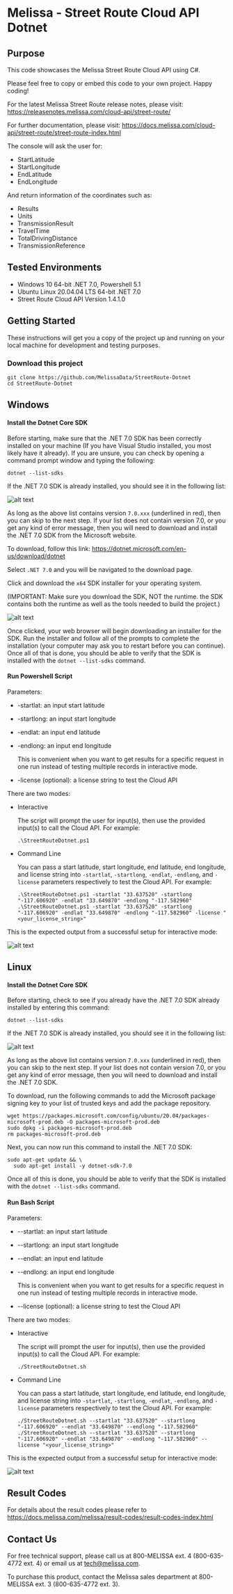 # Melissa - Street Route Cloud API Dotnet

## Purpose
This code showcases the Melissa Street Route Cloud API using C#.

Please feel free to copy or embed this code to your own project. Happy coding!

For the latest Melissa Street Route release notes, please visit: https://releasenotes.melissa.com/cloud-api/street-route/

For further documentation, please visit: https://docs.melissa.com/cloud-api/street-route/street-route-index.html

The console will ask the user for:

- StartLatitude
- StartLongitude
- EndLatitude
- EndLongitude

And return information of the coordinates such as:

- Results
- Units
- TransmissionResult
- TravelTime
- TotalDrivingDistance
- TransmissionReference

## Tested Environments
- Windows 10 64-bit .NET 7.0, Powershell 5.1
- Ubuntu Linux 20.04.04 LTS 64-bit .NET 7.0
- Street Route Cloud API Version 1.4.1.0

## Getting Started
These instructions will get you a copy of the project up and running on your local machine for development and testing purposes.

### Download this project
```
git clone https://github.com/MelissaData/StreetRoute-Dotnet
cd StreetRoute-Dotnet
```

## Windows

#### Install the Dotnet Core SDK
Before starting, make sure that the .NET 7.0 SDK has been correctly installed on your machine (If you have Visual Studio installed, you most likely have it already). If you are unsure, you can check by opening a command prompt window and typing the following:

`dotnet --list-sdks`

If the .NET 7.0 SDK is already installed, you should see it in the following list:

![alt text](/screenshots/dotnet_output.png)

As long as the above list contains version `7.0.xxx` (underlined in red), then you can skip to the next step. If your list does not contain version 7.0, or you get any kind of error message, then you will need to download and install the .NET 7.0 SDK from the Microsoft website.

To download, follow this link: https://dotnet.microsoft.com/en-us/download/dotnet

Select `.NET 7.0` and you will be navigated to the download page.

Click and download the `x64` SDK installer for your operating system.

(IMPORTANT: Make sure you download the SDK, NOT the runtime. the SDK contains both the runtime as well as the tools needed to build the project.)

![alt text](/screenshots/net7.png)

Once clicked, your web browser will begin downloading an installer for the SDK. Run the installer and follow all of the prompts to complete the installation (your computer may ask you to restart before you can continue). Once all of that is done, you should be able to verify that the SDK is installed with the `dotnet --list-sdks` command.

#### Run Powershell Script
Parameters:
- -startlat: an input start latitude
- -startlong: an input start longitude
- -endlat: an input end latitude
- -endlong: an input end longitude
 	
  This is convenient when you want to get results for a specific request in one run instead of testing multiple records in interactive mode.  

- -license (optional): a license string to test the Cloud API

There are two modes:

- Interactive 

	The script will prompt the user for input(s), then use the provided input(s) to call the Cloud API. For example:
	```
	.\StreetRouteDotnet.ps1
	```

- Command Line 

	You can pass a start latitude, start longitude, end latitude, end longitude, and license string into `-startlat`, `-startlong`, `-endlat`, `-endlong`, and `-license` parameters respectively to test the Cloud API. For example: 
	```
    .\StreetRouteDotnet.ps1 -startlat "33.637520" -startlong "-117.606920" -endlat "33.649870" -endlong "-117.582960"
    .\StreetRouteDotnet.ps1 -startlat "33.637520" -startlong "-117.606920" -endlat "33.649870" -endlong "-117.582960" -license "<your_license_string>"
    ```
	
This is the expected output from a successful setup for interactive mode:

![alt text](/screenshots/output.png)

## Linux

#### Install the Dotnet Core SDK
Before starting, check to see if you already have the .NET 7.0 SDK already installed by entering this command:

`dotnet --list-sdks`

If the .NET 7.0 SDK is already installed, you should see it in the following list:

![alt text](/screenshots/dotnet_output2.png)

As long as the above list contains version `7.0.xxx` (underlined in red), then you can skip to the next step. If your list does not contain version 7.0, or you get any kind of error message, then you will need to download and install the .NET 7.0 SDK.

To download, run the following commands to add the Microsoft package signing key to your list of trusted keys and add the package repository.

```
wget https://packages.microsoft.com/config/ubuntu/20.04/packages-microsoft-prod.deb -O packages-microsoft-prod.deb
sudo dpkg -i packages-microsoft-prod.deb
rm packages-microsoft-prod.deb
```

Next, you can now run this command to install the .NET 7.0 SDK:

```
sudo apt-get update && \
  sudo apt-get install -y dotnet-sdk-7.0
```

Once all of this is done, you should be able to verify that the SDK is installed with the `dotnet --list-sdks` command.

#### Run Bash Script
Parameters:
- --startlat: an input start latitude
- --startlong: an input start longitude
- --endlat: an input end latitude
- --endlong: an input end longitude

  This is convenient when you want to get results for a specific request in one run instead of testing multiple records in interactive mode.  

- --license (optional): a license string to test the Cloud API

There are two modes:

- Interactive 

	The script will prompt the user for input(s), then use the provided input(s) to call the Cloud API. For example:
	```
	./StreetRouteDotnet.sh
	```

- Command Line 

	You can pass a start latitude, start longitude, end latitude, end longitude, and license string into `-startlat`, `-startlong`, `-endlat`, `-endlong`, and `-license` parameters respectively to test the Cloud API. For example: 
	```
    ./StreetRouteDotnet.sh --startlat "33.637520" --startlong "-117.606920" --endlat "33.649870" --endlong "-117.582960"
    ./StreetRouteDotnet.sh --startlat "33.637520" --startlong "-117.606920" --endlat "33.649870" --endlong "-117.582960" --license "<your_license_string>"
    ```

This is the expected output from a successful setup for interactive mode:

![alt text](/screenshots/output2.png)

## Result Codes
For details about the result codes please refer to https://docs.melissa.com/melissa/result-codes/result-codes-index.html

## Contact Us
For free technical support, please call us at 800-MELISSA ext. 4 (800-635-4772 ext. 4) or email us at tech@melissa.com.

To purchase this product, contact the Melissa sales department at 800-MELISSA ext. 3 (800-635-4772 ext. 3).
